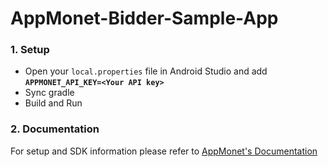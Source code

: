 # AppMonet-Bidder-Sample-App

### 1.  Setup

- Open your `local.properties` file in Android Studio and add **`APPMONET_API_KEY=<Your API key>`**
- Sync gradle
- Build and Run

### 2.  Documentation

For setup and SDK information please refer to [AppMonet's Documentation](https://docs.appmonet.com/docs/get-started-with-appmonet)
